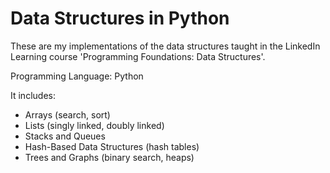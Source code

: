 # Data Structures in Python

These are my implementations of the data structures taught in the LinkedIn Learning course 'Programming Foundations: Data Structures'.

Programming Language: Python

It includes:
* Arrays (search, sort)
* Lists (singly linked, doubly linked)
* Stacks and Queues
* Hash-Based Data Structures (hash tables)
* Trees and Graphs (binary search, heaps)